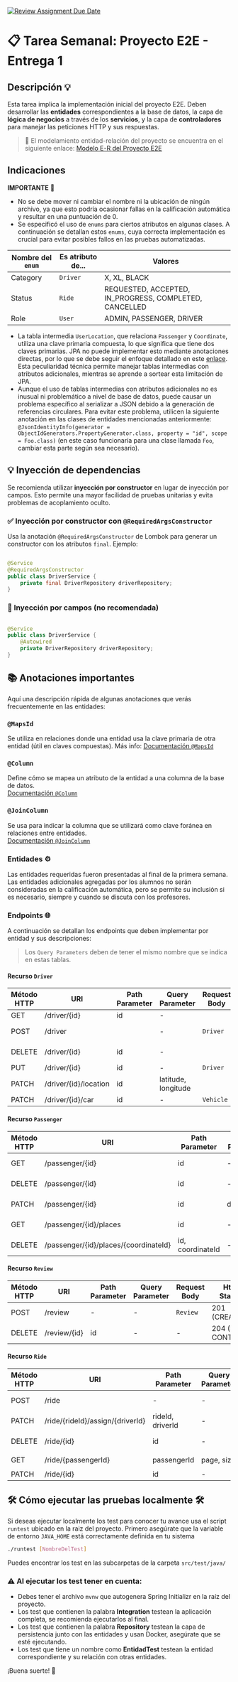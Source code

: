 [![Review Assignment Due Date](https://classroom.github.com/assets/deadline-readme-button-22041afd0340ce965d47ae6ef1cefeee28c7c493a6346c4f15d667ab976d596c.svg)](https://classroom.github.com/a/Sd0khXeB)
# 📋 Tarea Semanal: Proyecto E2E - Entrega 1

## Descripción 💡

Esta tarea implica la implementación inicial del proyecto E2E. Deben desarrollar las **entidades** correspondientes a la
base de datos, la capa de **lógica de negocios** a través de los **servicios**, y la capa de **controladores** para
manejar las peticiones HTTP y sus respuestas.

> 📄 El modelamiento entidad-relación del proyecto se encuentra en el siguiente enlace:
> [Modelo E-R del Proyecto E2E](https://docs.google.com/document/d/1E9Go41IqIFuJCAHrUg3JQfKZiDV5f97oWwVkbD-o43Y/edit?usp=sharing)

## Indicaciones

**IMPORTANTE** 🚨

- No se debe mover ni cambiar el nombre ni la ubicación de ningún archivo, ya que esto podría ocasionar fallas en la
  calificación automática y resultar en una puntuación de 0.
- Se especificó el uso de `enums` para ciertos atributos en algunas clases. A continuación se detallan estos `enums`,
  cuya correcta implementación es crucial para evitar posibles fallos en las pruebas automatizadas.

| Nombre del `enum` | Es atributo de... | Valores                                                |
|-------------------|-------------------|--------------------------------------------------------|
| Category          | `Driver`          | X, XL, BLACK                                           |
| Status            | `Ride`            | REQUESTED, ACCEPTED, IN_PROGRESS, COMPLETED, CANCELLED |
| Role              | `User`            | ADMIN, PASSENGER, DRIVER                               |

- La tabla intermedia `UserLocation`, que relaciona `Passenger` y `Coordinate`, utiliza una clave primaria compuesta, lo
  que significa que tiene dos claves primarias. JPA no puede implementar esto mediante anotaciones directas, por lo que
  se debe seguir el enfoque detallado en
  este [enlace](https://www.codejava.net/frameworks/spring/spring-data-jpa-composite-primary-key-examples). Esta
  peculiaridad técnica permite manejar tablas intermedias con atributos adicionales, mientras se aprende a sortear esta
  limitación de JPA.
- Aunque el uso de tablas intermedias con atributos adicionales no es inusual ni problemático a nivel de base de datos,
  puede causar un problema específico al serializar a JSON debido a la generación de referencias circulares. Para evitar
  este problema, utilicen la siguiente anotación en las clases de entidades mencionadas anteriormente:
  `@JsonIdentityInfo(generator = ObjectIdGenerators.PropertyGenerator.class, property = "id", scope = Foo.class)` (en
  este caso funcionaría para una clase llamada `Foo`, cambiar esta parte según sea necesario).

## 💡 Inyección de dependencias

Se recomienda utilizar **inyección por constructor** en lugar de inyección por campos.
Esto permite una mayor facilidad
de pruebas unitarias y evita problemas de acoplamiento oculto.

### ✅ Inyección por constructor con `@RequiredArgsConstructor`

Usa la anotación `@RequiredArgsConstructor` de Lombok para generar un constructor con los atributos `final`. Ejemplo:

```java

@Service
@RequiredArgsConstructor
public class DriverService {
    private final DriverRepository driverRepository;
}
```

### 🚫 Inyección por campos (no recomendada)

```java

@Service
public class DriverService {
    @Autowired
    private DriverRepository driverRepository;
}
```

## 📚 Anotaciones importantes

Aquí una descripción rápida de algunas anotaciones que verás frecuentemente en las entidades:

### `@MapsId`

Se utiliza en relaciones donde una entidad usa la clave primaria de otra entidad (útil en claves compuestas). Más info:
[Documentación `@MapsId`](https://www.baeldung.com/jpa-composite-primary-keys#using-mapid)

### `@Column`

Define cómo se mapea un atributo de la entidad a una columna de la base de datos.  
[Documentación `@Column`](https://www.geeksforgeeks.org/spring-data-jpa-column-annotation/)

### `@JoinColumn`

Se usa para indicar la columna que se utilizará como clave foránea en relaciones entre entidades.  
[Documentación `@JoinColumn`](https://www.baeldung.com/jpa-join-column)

### Entidades ⚙️

Las entidades requeridas fueron presentadas al final de la primera semana. Las entidades adicionales agregadas por los
alumnos no serán consideradas en la calificación automática, pero se permite su inclusión si es necesario, siempre y
cuando se discuta con los profesores.

### Endpoints 🌐

A continuación se detallan los endpoints que deben implementar por entidad y sus descripciones:

> Los `Query Parameters` deben de tener el mismo nombre que se indica en estas tablas.

#### Recurso `Driver`

| Método HTTP | URI                   | Path Parameter | Query Parameter     | Request Body | Http Status      | Response Body |
|-------------|-----------------------|----------------|---------------------|--------------|------------------|---------------|
| GET         | /driver/{id}          | id             | -                   |              | 200 (OK)         | `Driver`      |
| POST        | /driver               |                | -                   | `Driver`     | 201 (Created)    | `Driver`      |
| DELETE      | /driver/{id}          | id             | -                   |              | 204 (No Content) |               |
| PUT         | /driver/{id}          | id             | -                   | `Driver`     | 200 (OK)         | `Driver`      |
| PATCH       | /driver/{id}/location | id             | latitude, longitude |              | 200 (OK)         | `Driver`      |
| PATCH       | /driver/{id}/car      | id             | -                   | `Vehicle`    | 200 (OK)         | `Driver`      |

#### Recurso `Passenger`

| Método HTTP | URI                                   | Path Parameter   | Query Parameter | Request Body | Http Status      | Response Body        |
|-------------|---------------------------------------|------------------|-----------------|--------------|------------------|----------------------|
| GET         | /passenger/{id}                       | id               | -               |              | 200 (OK)         | `Passenger`          |
| DELETE      | /passenger/{id}                       | id               | -               |              | 204 (No Content) |                      |
| PATCH       | /passenger/{id}                       | id               | description     | `Coordinate` | 200 (OK)         | `Passenger`          |
| GET         | /passenger/{id}/places                | id               | -               |              | 200 (OK)         | `List\<Coordinate\>` |
| DELETE      | /passenger/{id}/places/{coordinateId} | id, coordinateId | -               |              | 204 (No Content) |                      |

#### Recurso `Review`

| Método HTTP | URI          | Path Parameter | Query Parameter | Request Body | Http Status      | Response Body |
|-------------|--------------|----------------|-----------------|--------------|------------------|---------------|
| POST        | /review      | -              | -               | `Review`     | 201 (CREATED)    | `Review`      |
| DELETE      | /review/{id} | id             | -               | -            | 204 (NO CONTENT) |

#### Recurso `Ride`

| Método HTTP | URI                              | Path Parameter   | Query Parameter | Request Body | Http Status      | Response Body  |
|-------------|----------------------------------|------------------|-----------------|--------------|------------------|----------------|
| POST        | /ride                            | -                | -               | `Ride`       | 204 (CREATED)    | `Ride`         |
| PATCH       | /ride/{rideId}/assign/{driverId} | rideId, driverId | -               |              | 200 (OK)         | `Ride`         |
| DELETE      | /ride/{id}                       | id               | -               | -            | 204 (No Content) |                |
| GET         | /ride/{passengerId}              | passengerId      | page, size      | -            | 200 (OK)         | `Page\<Ride\>` |
| PATCH       | /ride/{id}                       | id               | -               |              | 200 (OK)         | `Ride`         |

## 🛠️ Cómo ejecutar las pruebas localmente 🛠️

Si deseas ejecutar localmente los test para conocer tu avance usa el script ``runtest`` ubicado en la raiz del proyecto.
Primero asegúrate que la variable de entorno `JAVA_HOME` está correctamente definida en tu sistema

```bash
./runtest [NombreDelTest]
```

Puedes encontrar los test en las subcarpetas de la carpeta `src/test/java/`

### ⚠️ Al ejecutar los test tener en cuenta:

- Debes tener el archivo `mvnw` que autogenera Spring Initializr en la raíz del proyecto.
- Los test que contienen la palabra **Integration** testean la aplicación completa, se recomienda ejecutarlos al final.
- Los test que contienen la palabra  **Repository** testean la capa de persistencia junto con las entidades y usan
  Docker, asegúrate que se esté ejecutando.
- Los test que tiene un nombre como  **EntidadTest** testean la entidad correspondiente y su relación con otras
  entidades.

¡Buena suerte! 🚀
